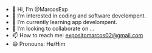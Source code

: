 - 👋 Hi, I’m @MarcosExp
- 👀 I’m interested in coding and software develompent.
- 🌱 I’m currently learning app develompent.
- 💞️ I’m looking to collaborate on ...
- 📫 How to reach me: expositomarcos02@gmail.com
- 😄 Pronouns: He/Him

<!---
MarcosExp/MarcosExp is a ✨ special ✨ repository because its `README.md` (this file) appears on your GitHub profile.
You can click the Preview link to take a look at your changes.
--->
